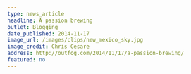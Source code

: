 ```yaml
---
type: news_article
headline: A passion brewing
outlet: Blogging
date_published: 2014-11-17
image_url: /images/clips/new_mexico_sky.jpg
image_credit: Chris Cesare
address: http://outfog.com/2014/11/17/a-passion-brewing/
featured: no
---
```

